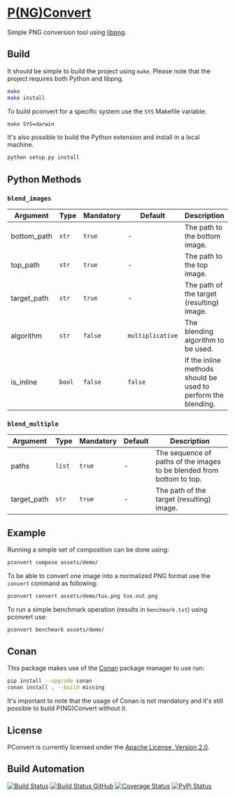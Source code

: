 # [P(NG)Convert](http://pconvert.hive.pt)

Simple PNG conversion tool using [libpng](http://www.libpng.org).

## Build

It should be simple to build the project using `make`. Please note that the project requires both Python and libpng.

```bash
make
make install
```

To build pconvert for a specific system use the `SYS` Makefile variable:

```bash
make SYS=darwin
```

It's also possible to build the Python extension and install in a local machine.

```bash
python setup.py install
```

## Python Methods

### `blend_images`

| Argument | Type | Mandatory | Default | Description |
| --- | --- | --- | --- | --- |
| bottom_path | `str` | `true` | - | The path to the bottom image. |
| top_path | `str` | `true` | - | The path to the top image. |
| target_path | `str` | `true` | - | The path of the target (resulting) image. |
| algorithm | `str` | `false` | `multiplicative` | The blending algorithm to be used. |
| is_inline | `bool` | `false` | `false` | If the inline methods should be used to perform the blending. |

### `blend_multiple`

| Argument | Type | Mandatory | Default | Description |
| --- | --- | --- | --- | --- |
| paths | `list` | `true` | - | The sequence of paths of the images to be blended from bottom to top. |
| target_path | `str` | `true` | - | The path of the target (resulting) image. |

## Example

Running a simple set of composition can be done using:

```bash
pconvert compose assets/demo/
```

To be able to convert one image into a normalized PNG format use the `convert` command as following:

```bash
pconvert convert assets/demo/tux.png tux.out.png
```

To run a simple benchmark operation (results in `benchmark.txt`) using pconvert use:

```bash
pconvert benchmark assets/demo/
```

## Conan

This package makes use of the [Conan](https://conan.io) package manager to use run:

```bash
pip install --upgrade conan
conan install . --build missing
```

It's important to note that the usage of Conan is not mandatory and it's still possible to build P(NG)Convert without it.

## License

PConvert is currently licensed under the [Apache License, Version 2.0](http://www.apache.org/licenses/).

## Build Automation

[![Build Status](https://travis-ci.org/hivesolutions/pconvert.svg?branch=master)](https://travis-ci.org/hivesolutions/pconvert)
[![Build Status GitHub](https://github.com/hivesolutions/pconvert/workflows/Main%20Workflow/badge.svg)](https://github.com/hivesolutions/pconvert/actions)
[![Coverage Status](https://coveralls.io/repos/hivesolutions/pconvert/badge.svg?branch=master)](https://coveralls.io/r/hivesolutions/pconvert?branch=master)
[![PyPi Status](https://img.shields.io/pypi/v/pconvert-python.svg)](https://pypi.python.org/pypi/pconvert-python)
